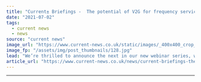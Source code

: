 ```yaml
---
title: "Current± Briefings -  The potential of V2G for frequency services"
date: "2021-07-02"
tags: 
  - current news
  - news
source: "current news"
image_url: "https://www.current-news.co.uk/static/images/_400x400_crop_center-center/Current-Briefings-logo-800x500.jpg"
image_fp: "/assets/img/post_thumbnails/128.jpg"
lead: "​We’re thrilled to announce the next in our new webinar series, with OVO Drive’s Chris Russell set to join us for Current± Briefings -  The potential of V2G for frequency services."
article_url: "https://www.current-news.co.uk/news/current-briefings-the-potential-of-v2g-for-frequency-services?utm_source=rss-feeds&utm_medium=rss&utm_campaign=rss"
---
```


---

